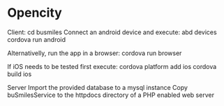 # Opencity

Client:
cd busmiles
Connect an android device and execute:
abd devices
cordova run android

Alternativelly, run the app in a browser:
cordova run browser

If iOS needs to be tested first execute:
cordova platform add ios
cordova build ios

Server
Import the provided database to a mysql instance
Copy buSmilesService to the httpdocs directory of a PHP enabled web server


